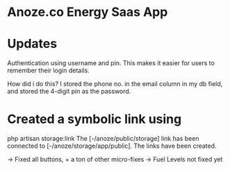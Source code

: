 # Anoze.co Energy Saas App

# Updates

Authentication using username and pin.
This makes it easier for users to remember their login details.

How did i do this?
I stored the phone no. in the email column in my db field, and stored the 4-digit pin as the password.

# Created a symbolic link using 
php artisan storage:link
The [-/anoze/public/storage] link has been connected to [-/anoze/storage/app/public].
The links have been created.

-> Fixed all buttons, + a ton of other micro-fixes
-> Fuel Levels not fixed yet


<!--
          _____ _           __      _                  _         _                    _                         _
         |_   _| |_  ___   / _|_  _| |_ _  _ _ _ ___  | |__  ___| |___ _ _  __ _ ___ | |_ ___   __ _ _ ___ __ _| |_ ___ _ _ ___
           | | | ' \/ -_) |  _| || |  _| || | '_/ -_) | '_ \/ -_) / _ \ ' \/ _` (_-< |  _/ _ \ / _| '_/ -_) _` |  _/ _ \ '_(_-<_
           |_| |_||_\___| |_|  \_,_|\__|\_,_|_| \___| |_.__/\___|_\___/_||_\__, /__/  \__\___/ \__|_| \___\__,_|\__\___/_| /__(_)
                                                                           |___/
         -->


<!--
        .-"""-.
        / .===. \
        \/ 6 6 \/
        ( \___/ )
        _________ooo__\_____/_____________
        / \
        | Bad Guy! |
        | Hey Chieeeef, thanks for looking |
        | behind the scenes. We're looking |
        | for people like you. |
        | https://careers.nukulture.com |
        \______________________ooo_________/
        | | |
        |_ | _|
        | | |
        |__|__|
        /-'Y'-\
        (__/ \__)
        -->
